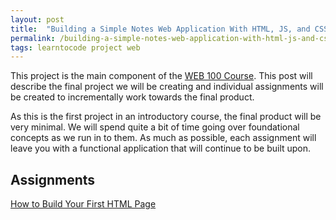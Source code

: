 ```yaml
---
layout: post
title:  "Building a Simple Notes Web Application With HTML, JS, and CSS"
permalink: /building-a-simple-notes-web-application-with-html-js-and-css
tags: learntocode project web
---
```


This project is the main component of the [WEB 100 Course](/course/web/100). This post will describe the final project we will be creating and individual assignments will be created to incrementally work towards the final product.

As this is the first project in an introductory course, the final product will be very minimal. We will spend quite a bit of time going over foundational concepts as we run in to them. As much as possible, each assignment will leave you with a functional application that will continue to be built upon.

## Assignments

[How to Build Your First HTML Page](/how-to-build-your-first-html-page)